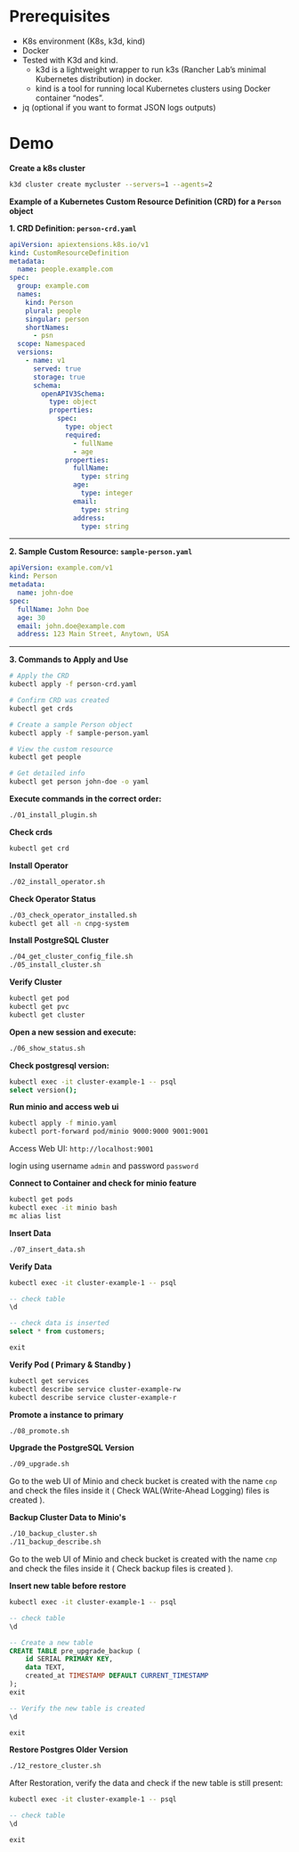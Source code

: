 # Prerequisites

- K8s environment (K8s, k3d, kind)
- Docker
- Tested with K3d and kind. 
  - k3d is a lightweight wrapper to run k3s (Rancher Lab’s minimal Kubernetes distribution) in docker.
  - kind is a tool for running local Kubernetes clusters using Docker container “nodes”.
- jq (optional if you want to format JSON logs outputs)

# Demo

**Create a k8s cluster**

```bash
k3d cluster create mycluster --servers=1 --agents=2
```

**Example of a Kubernetes Custom Resource Definition (CRD) for a `Person` object**

**1. CRD Definition: `person-crd.yaml`**

```yaml
apiVersion: apiextensions.k8s.io/v1
kind: CustomResourceDefinition
metadata:
  name: people.example.com
spec:
  group: example.com
  names:
    kind: Person
    plural: people
    singular: person
    shortNames:
      - psn
  scope: Namespaced
  versions:
    - name: v1
      served: true
      storage: true
      schema:
        openAPIV3Schema:
          type: object
          properties:
            spec:
              type: object
              required:
                - fullName
                - age
              properties:
                fullName:
                  type: string
                age:
                  type: integer
                email:
                  type: string
                address:
                  type: string
```

---

**2. Sample Custom Resource: `sample-person.yaml`**

```yaml
apiVersion: example.com/v1
kind: Person
metadata:
  name: john-doe
spec:
  fullName: John Doe
  age: 30
  email: john.doe@example.com
  address: 123 Main Street, Anytown, USA
```

---

**3. Commands to Apply and Use**

```bash
# Apply the CRD
kubectl apply -f person-crd.yaml

# Confirm CRD was created
kubectl get crds

# Create a sample Person object
kubectl apply -f sample-person.yaml

# View the custom resource
kubectl get people

# Get detailed info
kubectl get person john-doe -o yaml
```



**Execute commands in the correct order:**

```bash
./01_install_plugin.sh
```

**Check crds**

```bash
kubectl get crd
```

**Install Operator**

```bash
./02_install_operator.sh
```

**Check Operator Status**

```bash
./03_check_operator_installed.sh
kubectl get all -n cnpg-system
```

**Install PostgreSQL Cluster**

```bash
./04_get_cluster_config_file.sh
./05_install_cluster.sh
```

**Verify Cluster**

```bash
kubectl get pod
kubectl get pvc
kubectl get cluster
```

**Open a new session and execute:**

```bash
./06_show_status.sh
```

**Check postgresql version:**

```bash
kubectl exec -it cluster-example-1 -- psql
select version();
```

**Run minio and access web ui**

```bash
kubectl apply -f minio.yaml
kubectl port-forward pod/minio 9000:9000 9001:9001
```

Access Web UI: `http://localhost:9001`

login using username `admin` and password `password`

**Connect to Container and check for minio feature**

```bash
kubectl get pods
kubectl exec -it minio bash
mc alias list
```

**Insert Data**

```bash
./07_insert_data.sh
```

**Verify Data**

```bash
kubectl exec -it cluster-example-1 -- psql
```

```sql
-- check table
\d

-- check data is inserted
select * from customers;

exit
```

**Verify Pod ( Primary & Standby )**

```bash
kubectl get services
kubectl describe service cluster-example-rw
kubectl describe service cluster-example-r
```

**Promote a instance to primary**

```bash
./08_promote.sh
```

**Upgrade the PostgreSQL Version**

```bash
./09_upgrade.sh
```

Go to the web UI of Minio and check bucket is created with the name `cnp` and check the files inside it ( Check WAL(Write-Ahead Logging) files is created ).

**Backup Cluster Data to Minio's**

```bash
./10_backup_cluster.sh
./11_backup_describe.sh
```

Go to the web UI of Minio and check bucket is created with the name `cnp` and check the files inside it ( Check backup files is created ).

**Insert new table before restore**

```bash
kubectl exec -it cluster-example-1 -- psql
```

```sql
-- check table
\d  

-- Create a new table
CREATE TABLE pre_upgrade_backup (
    id SERIAL PRIMARY KEY,
    data TEXT,
    created_at TIMESTAMP DEFAULT CURRENT_TIMESTAMP
);
exit

-- Verify the new table is created
\d

exit
```

**Restore Postgres Older Version**

```bash
./12_restore_cluster.sh
```

After Restoration, verify the data and check if the new table is still present:

```bash
kubectl exec -it cluster-example-1 -- psql
```

```sql
-- check table
\d

exit
```